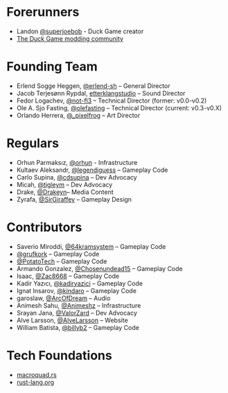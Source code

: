 # Forerunners

- Landon [@superjoebob](https://twitter.com/superjoebob) - Duck Game creator
- [The Duck Game modding community](https://steamcommunity.com/app/312530/workshop/)

# Founding Team

- Erlend Sogge Heggen, [@erlend-sh](https://github.com/erlend-sh) – General Director
- Jacob Terjesønn Rypdal, [etterklangstudio](https://en.etterklangstudio.no/) – Sound Director
- Fedor Logachev, [@not-fl3](https://github.com/not-fl3) – Technical Director (former: v0.0-v0.2)
- Ole A. Sjo Fasting, [@olefasting](https://github.com/olefasting) – Technical Director (current: v0.3-v0.X)
- Orlando Herrera, [@_pixelfrog](https://twitter.com/_pixelfrog) – Art Director

# Regulars

- Orhun Parmaksız, [@orhun](https://github.com/orhun) - Infrastructure
- Kultaev Aleksandr, [@legendiguess](https://github.com/legendiguess) – Gameplay Code
- Carlo Supina, [@cdsupina](https://github.com/cdsupina) – Dev Advocacy
- Micah, [@tigleym](https://github.com/tigleym) – Dev Advocacy
- Drake, [@Drakeyn](https://github.com/Drakeyn)– Media Content
- Zyrafa, [@SirGiraffey](https://github.com/SirGiraffey) – Gameplay Design

# Contributors

- Saverio Miroddi, [@64kramsystem](https://github.com/64kramsystem) – Gameplay Code
- [@grufkork](https://github.com/grufkork) – Gameplay Code
- [@PotatoTech](https://github.com/PotatoTech) – Gameplay Code
- Armando Gonzalez, [@Chosenundead15](https://github.com/Chosenundead15) – Gameplay Code
- Isaac, [@Zac8668](https://github.com/Zac8668) – Gameplay Code
- Kadir Yazıcı, [@kadiryazici](https://github.com/kadiryazici) – Gameplay Code
- Ignat Insarov, [@kindaro](https://github.com/kindaro) – Gameplay Code
- garoslaw, [@ArcOfDream](https://twitter.com/ArcOfDream) – Audio
- Animesh Sahu, [@Animeshz](https://github.com/Animeshz) – Infrastructure
- Srayan Jana, [@ValorZard](https://github.com/ValorZard) – Dev Advocacy
- Alve Larsson, [@AlveLarsson](https://github.com/AlveLarsson) – Website
- William Batista, [@billyb2](https://github.com/billyb2) – Gameplay Code

# Tech Foundations

- [macroquad.rs](https://macroquad.rs/)
- [rust-lang.org](https://www.rust-lang.org/)

